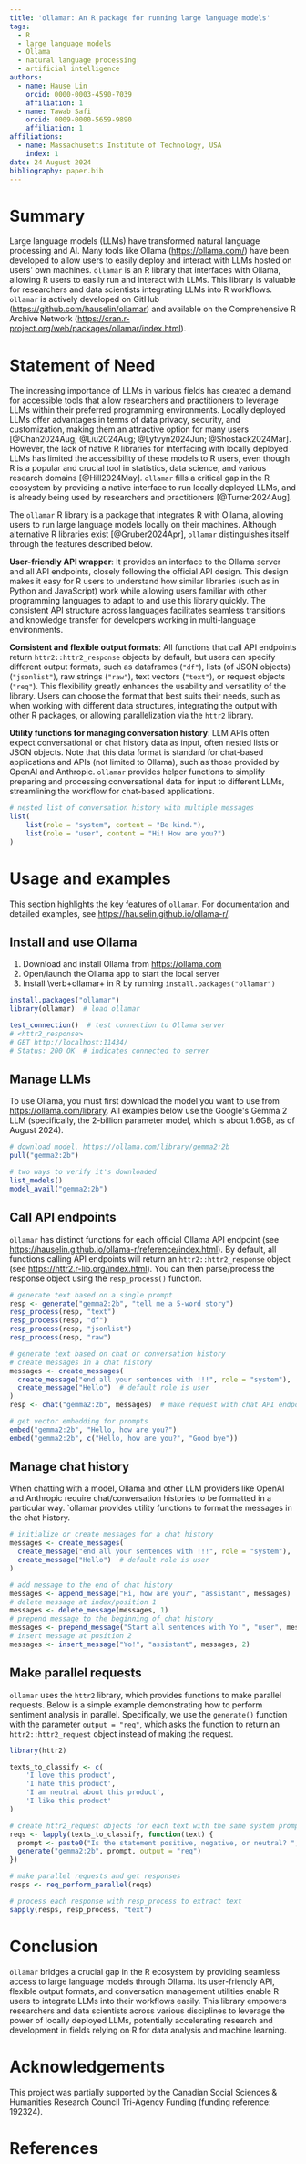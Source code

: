 ```yaml
---
title: 'ollamar: An R package for running large language models'
tags:
  - R
  - large language models
  - Ollama
  - natural language processing
  - artificial intelligence
authors:
  - name: Hause Lin
    orcid: 0000-0003-4590-7039
    affiliation: 1
  - name: Tawab Safi
    orcid: 0009-0000-5659-9890
    affiliation: 1
affiliations:
  - name: Massachusetts Institute of Technology, USA
    index: 1
date: 24 August 2024
bibliography: paper.bib
---
```


# Summary

Large language models (LLMs) have transformed natural language processing and AI. Many tools like Ollama (https://ollama.com/) have been developed to allow users to easily deploy and interact with LLMs hosted on  users' own machines. `ollamar` is an R library that interfaces with Ollama, allowing R users to easily run and interact with LLMs. This library is valuable for researchers and data scientists integrating LLMs into R workflows. `ollamar` is actively developed on GitHub (https://github.com/hauselin/ollamar) and available on the Comprehensive R Archive Network (https://cran.r-project.org/web/packages/ollamar/index.html).

# Statement of Need

The increasing importance of LLMs in various fields has created a demand for accessible tools that allow researchers and practitioners to leverage LLMs within their preferred programming environments. Locally deployed LLMs offer advantages in terms of data privacy, security, and customization, making them an attractive option for many users [@Chan2024Aug; @Liu2024Aug; @Lytvyn2024Jun; @Shostack2024Mar]. However, the lack of native R libraries for interfacing with locally deployed LLMs has limited the accessibility of these models to R users, even though R is a popular and crucial tool in statistics, data science, and various research domains [@Hill2024May]. `ollamar` fills a critical gap in the R ecosystem by providing a native interface to run locally deployed LLMs, and is already being used by researchers and practitioners [@Turner2024Aug].

The `ollamar` R library is a package that integrates R with Ollama, allowing users to run large language models locally on their machines. Although alternative R libraries exist [@Gruber2024Apr], `ollamar` distinguishes itself through the features described below.

**User-friendly API wrapper**: It provides an interface to the Ollama server and all API endpoints, closely following the official API design. This design makes it easy for R users to understand how similar libraries (such as in Python and JavaScript) work while allowing users familiar with other programming languages to adapt to and use this library quickly. The consistent API structure across languages facilitates seamless transitions and knowledge transfer for developers working in multi-language environments.

**Consistent and flexible output formats**: All functions that call API endpoints return `httr2::httr2_response` objects by default, but users can specify different output formats, such as dataframes (`"df"`), lists (of JSON objects) (`"jsonlist"`), raw strings (`"raw"`), text vectors (`"text"`), or request objects (`"req"`). This flexibility greatly enhances the usability and versatility of the library. Users can choose the format that best suits their needs, such as when working with different data structures, integrating the output with other R packages, or allowing parallelization via the `httr2` library.

**Utility functions for managing conversation history**: LLM APIs often expect conversational or chat history data as input, often nested lists or JSON objects. Note that this data format is standard for chat-based applications and APIs (not limited to Ollama), such as those provided by OpenAI and Anthropic. `ollamar` provides helper functions to simplify preparing and processing conversational data for input to different LLMs, streamlining the workflow for chat-based applications.

```r
# nested list of conversation history with multiple messages
list(
    list(role = "system", content = "Be kind."),
    list(role = "user", content = "Hi! How are you?")
)
```

# Usage and examples

This section highlights the key features of `ollamar`. For documentation and detailed examples, see https://hauselin.github.io/ollama-r/.

## Install and use Ollama

1. Download and install Ollama from https://ollama.com
2. Open/launch the Ollama app to start the local server
3. Install \verb+ollamar+ in R by running `install.packages("ollamar")`

```r
install.packages("ollamar")
library(ollamar)  # load ollamar

test_connection()  # test connection to Ollama server
# <httr2_response>
# GET http://localhost:11434/
# Status: 200 OK  # indicates connected to server
```
## Manage LLMs

To use Ollama, you must first download the model you want to use from https://ollama.com/library. All examples below use the Google's Gemma 2 LLM (specifically, the 2-billion parameter model, which is about 1.6GB, as of August 2024).

```r
# download model, https://ollama.com/library/gemma2:2b
pull("gemma2:2b")

# two ways to verify it's downloaded
list_models()
model_avail("gemma2:2b")
```

## Call API endpoints

`ollamar` has distinct functions for each official Ollama API endpoint (see https://hauselin.github.io/ollama-r/reference/index.html). By default, all functions calling API endpoints will return an `httr2::httr2_response` object (see https://httr2.r-lib.org/index.html). You can then parse/process the response object using the `resp_process()` function.

```r
# generate text based on a single prompt
resp <- generate("gemma2:2b", "tell me a 5-word story")
resp_process(resp, "text")
resp_process(resp, "df")
resp_process(resp, "jsonlist")
resp_process(resp, "raw")

# generate text based on chat or conversation history
# create messages in a chat history
messages <- create_messages(
  create_message("end all your sentences with !!!", role = "system"),
  create_message("Hello")  # default role is user
)
resp <- chat("gemma2:2b", messages)  # make request with chat API endpoint

# get vector embedding for prompts
embed("gemma2:2b", "Hello, how are you?")
embed("gemma2:2b", c("Hello, how are you?", "Good bye"))
```

## Manage chat history

When chatting with a model, Ollama and other LLM providers like OpenAI and Anthropic require chat/conversation histories to be formatted in a particular way. `ollamar provides utility functions to format the messages in the chat history.

```r
# initialize or create messages for a chat history
messages <- create_messages(
  create_message("end all your sentences with !!!", role = "system"),
  create_message("Hello")  # default role is user
)

# add message to the end of chat history
messages <- append_message("Hi, how are you?", "assistant", messages)
# delete message at index/position 1
messages <- delete_message(messages, 1)
# prepend message to the beginning of chat history
messages <- prepend_message("Start all sentences with Yo!", "user", messages)
# insert message at position 2
messages <- insert_message("Yo!", "assistant", messages, 2)
```

## Make parallel requests

`ollamar` uses the `httr2` library, which provides functions to make parallel requests. Below is a simple example demonstrating how to perform sentiment analysis in parallel. Specifically, we use the `generate()` function with the parameter `output = "req"`, which asks the function to return an `httr2::httr2_request` object instead of making the request.


```r
library(httr2)

texts_to_classify <- c(
    'I love this product',
    'I hate this product',
    'I am neutral about this product',
    'I like this product'
)

# create httr2_request objects for each text with the same system prompt
reqs <- lapply(texts_to_classify, function(text) {
  prompt <- paste0("Is the statement positive, negative, or neutral? ", text)
  generate("gemma2:2b", prompt, output = "req")
})

# make parallel requests and get responses
resps <- req_perform_parallel(reqs)

# process each response with resp_process to extract text
sapply(resps, resp_process, "text")
```

# Conclusion

`ollamar` bridges a crucial gap in the R ecosystem by providing seamless access to large language models through Ollama. Its user-friendly API, flexible output formats, and conversation management utilities enable R users to integrate LLMs into their workflows easily. This library empowers researchers and data scientists across various disciplines to leverage the power of locally deployed LLMs, potentially accelerating research and development in fields relying on R for data analysis and machine learning.

# Acknowledgements

This project was partially supported by the Canadian Social Sciences & Humanities Research Council Tri-Agency Funding (funding reference: 192324).

# References



